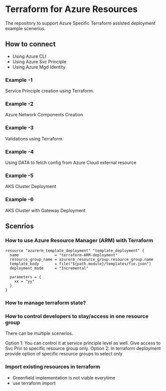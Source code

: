 # Terraform for Azure Resources

The repository to support Azure Specific Terraform assisted deployment example scenerios.

## How to connect
- Using Azure CLI
- Using Azure Svc Principle
- Using Azure Mgd Identity


### Example -1
Service Principle creation using Terraform.

### Example -2
Azure Network Components Creation

### Example -3
Validations using Terraform.

### Example -4
Using DATA to fetch config from Azure Cloud external resource

### Example -5
AKS Cluster Deployment

### Example -6
AKS Cluster with Gateway Deployment



## Scenrios

### How to use Azure Resource Manager (ARM) with Terraform

```
resource "azurerm_template_deployment" "template_deployment" {
  name                = "terraform-ARM-deployment"
  resource_group_name = azurerm_resource_group.resource_group.name
  template_body       = file("${path.module}/templates/fie.json")
  deployment_mode     = "Incremental"
 
  parameters = {
    xx = "yy"
  }
}
```


### How to manage terraform state? 


### How to control developers to stay/access in one resource group

There can be multiple scenerios. 

Option 1: You can control it at service principle level as well. Give access to Svc Prin to specific resource group only.
Option 2: In terraform deployment provide option of specific resource groups to select only 


### Import existing resources in terraform 
- Greenfield implementation is not viable everytime
- use terraform import


